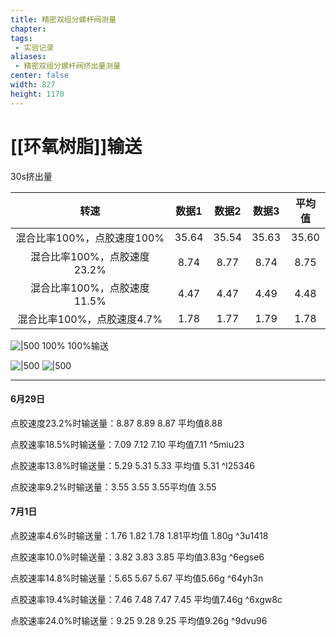 ```yaml
---
title: 精密双组分螺杆阀测量
chapter:
tags: 
 - 实验记录
aliases:
 - 精密双组分螺杆阀挤出量测量
center: false
width: 827
height: 1170
---
```


# [[环氧树脂]]输送


30s挤出量

|            转速             | 数据1 | 数据2 | 数据3 | 平均值 |
| :-------------------------: | :---: | :---: | :---: | :----: |
| 混合比率100%，点胶速度100%  | 35.64 | 35.54 | 35.63 | 35.60  |
| 混合比率100%，点胶速度23.2% |  8.74 | 8.77 |  8.74 | 8.75   |
| 混合比率100%，点胶速度11.5% | 4.47  | 4.47  | 4.49  |  4.48  |
| 混合比率100%，点胶速度4.7%  | 1.78  | 1.77  | 1.79  |  1.78  |

![|500](https://i0.hdslb.com/bfs/album/2bca1d7c76c6387bdf2695b4c3458e2013c4bf21.jpg)
100% 100%输送

![|500](https://i0.hdslb.com/bfs/album/b1b366c6807e6400774ed1d0721a9a5586a6bca1.jpg)
![|500](https://i0.hdslb.com/bfs/album/40453541e41071acb990885f6b120c05cff36182.jpg)



---
#### 6月29日

点胶速度23.2%时输送量：8.87 8.89 8.87 平均值8.88

点胶速率18.5%时输送量：7.09 7.12 7.10 平均值7.11 ^5miu23

点胶速率13.8%时输送量：5.29  5.31 5.33 平均值 5.31 ^l25346

点胶速率9.2%时输送量：3.55 3.55 3.55平均值 3.55

#### 7月1日

点胶速率4.6%时输送量：1.76 1.82 1.78 1.81平均值 1.80g ^3u1418

点胶速率10.0%时输送量：3.82 3.83 3.85 平均值3.83g ^6egse6

点胶速率14.8%时输送量：5.65 5.67 5.67 平均值5.66g ^64yh3n

点胶速率19.4%时输送量：7.46 7.48 7.47 7.45 平均值7.46g ^6xgw8c

点胶速率24.0%时输送量：9.25 9.28 9.25  平均值9.26g ^9dvu96